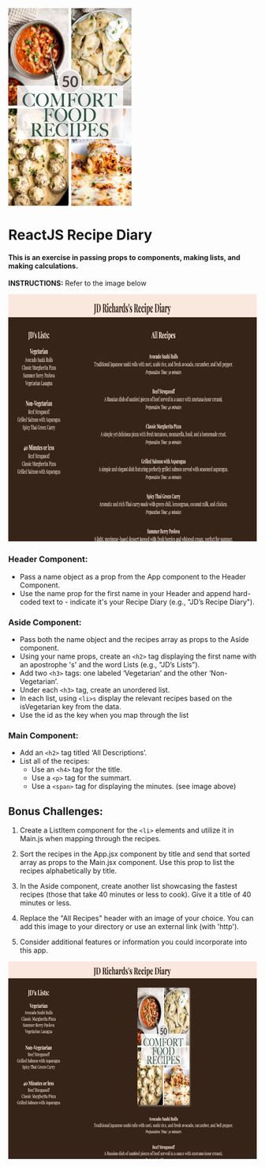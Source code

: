 <img src="./src/images/comfort.jpg" width="250" height="400">

# ReactJS Recipe Diary

#### This is an exercise in passing props to components, making lists, and making calculations.

**INSTRUCTIONS:**
Refer to the image below

<img src="./src/images/browser.png" width="700" height="500">

### Header Component:

- Pass a name object as a prop from the App component to the Header Component.
- Use the name prop for the first name in your Header and append hard-coded text to - indicate it's your Recipe Diary (e.g., "JD’s Recipe Diary").

### Aside Component:

- Pass both the name object and the recipes array as props to the Aside component.
- Using your name props, create an `<h2>` tag displaying the first name with an apostrophe 's' and the word Lists (e.g., "JD’s Lists").
- Add two `<h3>` tags: one labeled ‘Vegetarian’ and the other ‘Non-Vegetarian’.
- Under each `<h3>` tag, create an unordered list.
- In each list, using `<li>s` display the relevant recipes based on the isVegetarian key from the data.
- Use the id as the key when you map through the list

### Main Component:

- Add an `<h2>` tag titled ‘All Descriptions’.
- List all of the recipes:
  - Use an `<h4>` tag for the title.
  - Use a `<p>` tag for the summart.
  - Use a `<span>` tag for displaying the minutes. (see image above)

## Bonus Challenges:

1. Create a ListItem component for the `<li>` elements and utilize it in Main.js when mapping through the recipes.

1. Sort the recipes in the App.jsx component by title and send that sorted array as props to the Main.jsx component. Use this prop to list the recipes alphabetically by title.

1. In the Aside component, create another list showcasing the fastest recipes (those that take 40 minutes or less to cook). Give it a title of 40 minutes or less.

1. Replace the "All Recipes" header with an image of your choice. You can add this image to your directory or use an external link (with 'http').

1. Consider additional features or information you could incorporate into this app.

<img src="./src/images/bonus.png" width="700" height="400">
